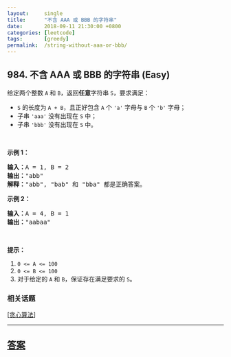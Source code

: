 ```yaml
---
layout:     single
title:      "不含 AAA 或 BBB 的字符串"
date:       2018-09-11 21:30:00 +0800
categories: [leetcode]
tags:       [greedy]
permalink:  /string-without-aaa-or-bbb/
---
```


## 984. 不含 AAA 或 BBB 的字符串 (Easy)

<p>给定两个整数&nbsp;<code>A</code>&nbsp;和&nbsp;<code>B</code>，返回<strong>任意</strong>字符串 <code>S</code>，要求满足：</p>

<ul>
	<li><code>S</code> 的长度为&nbsp;<code>A + B</code>，且正好包含&nbsp;<code>A</code>&nbsp;个 <code>&#39;a&#39;</code>&nbsp;字母与&nbsp;<code>B</code>&nbsp;个 <code>&#39;b&#39;</code>&nbsp;字母；</li>
	<li>子串&nbsp;<code>&#39;aaa&#39;</code>&nbsp;没有出现在&nbsp;<code>S</code>&nbsp;中；</li>
	<li>子串&nbsp;<code>&#39;bbb&#39;</code> 没有出现在&nbsp;<code>S</code>&nbsp;中。</li>
</ul>

<p>&nbsp;</p>

<p><strong>示例 1：</strong></p>

<pre><strong>输入：</strong>A = 1, B = 2
<strong>输出：</strong>&quot;abb&quot;
<strong>解释：</strong>&quot;abb&quot;, &quot;bab&quot; 和 &quot;bba&quot; 都是正确答案。
</pre>

<p><strong>示例 2：</strong></p>

<pre><strong>输入：</strong>A = 4, B = 1
<strong>输出：</strong>&quot;aabaa&quot;</pre>

<p>&nbsp;</p>

<p><strong>提示：</strong></p>

<ol>
	<li><code>0 &lt;= A &lt;= 100</code></li>
	<li><code>0 &lt;= B &lt;= 100</code></li>
	<li>对于给定的 <code>A</code> 和 <code>B</code>，保证存在满足要求的 <code>S</code>。</li>
</ol>

### 相关话题
  [[贪心算法](https://github.com/openset/leetcode/tree/master/tag/greedy/README.md)]

---

## [答案](https://github.com/openset/leetcode/tree/master/problems/string-without-aaa-or-bbb)
